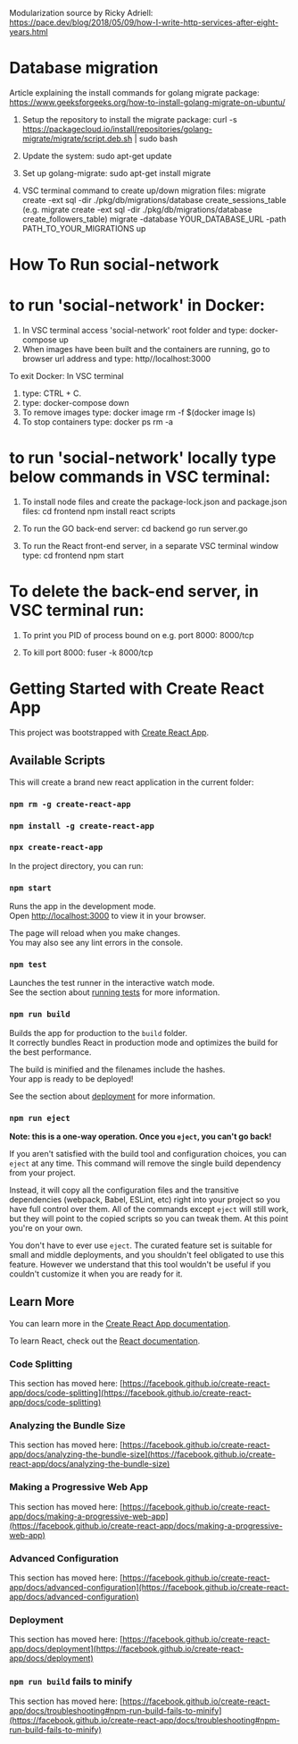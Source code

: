 
Modularization source by Ricky Adriell: https://pace.dev/blog/2018/05/09/how-I-write-http-services-after-eight-years.html

# Database migration
Article explaining the install commands for golang migrate package: 
https://www.geeksforgeeks.org/how-to-install-golang-migrate-on-ubuntu/

1. Setup the repository to install the migrate package:
curl -s https://packagecloud.io/install/repositories/golang-migrate/migrate/script.deb.sh | sudo bash

2. Update the system:
sudo apt-get update

3. Set up golang-migrate:
sudo apt-get install migrate

4. VSC terminal command to create up/down migration files: 
migrate create -ext sql -dir ./pkg/db/migrations/database create_sessions_table
(e.g. migrate create -ext sql -dir ./pkg/db/migrations/database create_followers_table)
migrate -database YOUR_DATABASE_URL -path PATH_TO_YOUR_MIGRATIONS up

# How To Run social-network

# to run 'social-network' in Docker:
1. In VSC terminal access 'social-network' root folder and type: docker-compose up
2. When images have been built and the containers are running,
   go to browser url address and type: http//localhost:3000

To exit Docker:
In VSC terminal 
1. type: CTRL + C.
2. type: docker-compose down
3. To remove images type: docker image rm -f $(docker image ls)
4. To stop containers type: docker ps rm -a

# to run 'social-network' locally type below commands in VSC terminal:

1. To install node files and create the package-lock.json and package.json files:
   cd frontend
   npm install react scripts

2. To run the GO back-end server:
   cd backend
   go run server.go

3. To run the React front-end server, in a separate VSC terminal window type:
   cd frontend
   npm start

# To delete the back-end server, in VSC terminal run:

1. To print you PID of process bound on e.g. port 8000:
   8000/tcp

2. To kill port 8000:
   fuser -k 8000/tcp

# Getting Started with Create React App

This project was bootstrapped with [Create React App](https://github.com/facebook/create-react-app).

## Available Scripts

This will create a brand new react application in the current folder:

### `npm rm -g create-react-app`
### `npm install -g create-react-app`
### `npx create-react-app`



In the project directory, you can run:

### `npm start`

Runs the app in the development mode.\
Open [http://localhost:3000](http://localhost:3000) to view it in your browser.

The page will reload when you make changes.\
You may also see any lint errors in the console.

### `npm test`

Launches the test runner in the interactive watch mode.\
See the section about [running tests](https://facebook.github.io/create-react-app/docs/running-tests) for more information.

### `npm run build`

Builds the app for production to the `build` folder.\
It correctly bundles React in production mode and optimizes the build for the best performance.

The build is minified and the filenames include the hashes.\
Your app is ready to be deployed!

See the section about [deployment](https://facebook.github.io/create-react-app/docs/deployment) for more information.

### `npm run eject`

**Note: this is a one-way operation. Once you `eject`, you can't go back!**

If you aren't satisfied with the build tool and configuration choices, you can `eject` at any time. This command will remove the single build dependency from your project.

Instead, it will copy all the configuration files and the transitive dependencies (webpack, Babel, ESLint, etc) right into your project so you have full control over them. All of the commands except `eject` will still work, but they will point to the copied scripts so you can tweak them. At this point you're on your own.

You don't have to ever use `eject`. The curated feature set is suitable for small and middle deployments, and you shouldn't feel obligated to use this feature. However we understand that this tool wouldn't be useful if you couldn't customize it when you are ready for it.

## Learn More

You can learn more in the [Create React App documentation](https://facebook.github.io/create-react-app/docs/getting-started).

To learn React, check out the [React documentation](https://reactjs.org/).

### Code Splitting

This section has moved here: [https://facebook.github.io/create-react-app/docs/code-splitting](https://facebook.github.io/create-react-app/docs/code-splitting)

### Analyzing the Bundle Size

This section has moved here: [https://facebook.github.io/create-react-app/docs/analyzing-the-bundle-size](https://facebook.github.io/create-react-app/docs/analyzing-the-bundle-size)

### Making a Progressive Web App

This section has moved here: [https://facebook.github.io/create-react-app/docs/making-a-progressive-web-app](https://facebook.github.io/create-react-app/docs/making-a-progressive-web-app)

### Advanced Configuration

This section has moved here: [https://facebook.github.io/create-react-app/docs/advanced-configuration](https://facebook.github.io/create-react-app/docs/advanced-configuration)

### Deployment

This section has moved here: [https://facebook.github.io/create-react-app/docs/deployment](https://facebook.github.io/create-react-app/docs/deployment)

### `npm run build` fails to minify

This section has moved here: [https://facebook.github.io/create-react-app/docs/troubleshooting#npm-run-build-fails-to-minify](https://facebook.github.io/create-react-app/docs/troubleshooting#npm-run-build-fails-to-minify)

